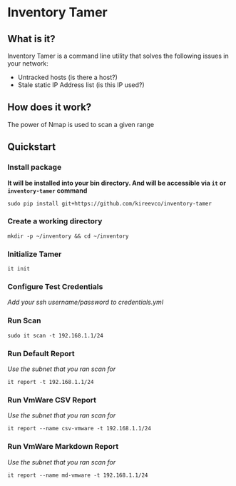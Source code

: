 # Inventory Tamer 

## What is it?
Inventory Tamer is a command line utility that solves the following issues in your network:
- Untracked hosts (is there a host?)
- Stale static IP Address list (is this IP used?) 

## How does it work?
The power of Nmap is used to scan a given range

## Quickstart
### Install package
__It will be installed into your bin directory. And will be accessible via `it` or `inventory-tamer` command__
```
sudo pip install git+https://github.com/kireevco/inventory-tamer
```

### Create a working directory
```
mkdir -p ~/inventory && cd ~/inventory
```

### Initialize Tamer
```
it init
```


### Configure Test Credentials
_Add your ssh username/password to credentials.yml_

### Run Scan
```
sudo it scan -t 192.168.1.1/24
```

### Run Default Report
_Use the subnet that you ran scan for_
```
it report -t 192.168.1.1/24
```

### Run VmWare CSV Report
_Use the subnet that you ran scan for_
```
it report --name csv-vmware -t 192.168.1.1/24
```

### Run VmWare Markdown Report
_Use the subnet that you ran scan for_
```
it report --name md-vmware -t 192.168.1.1/24
```




